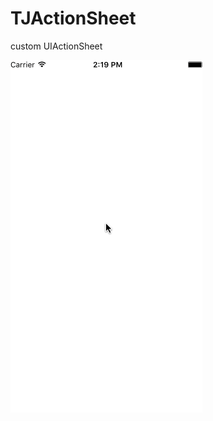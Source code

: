 # TJActionSheet
custom UIActionSheet

![image](https://github.com/wangpt/TJActionSheet/blob/master/sheet.gif)

